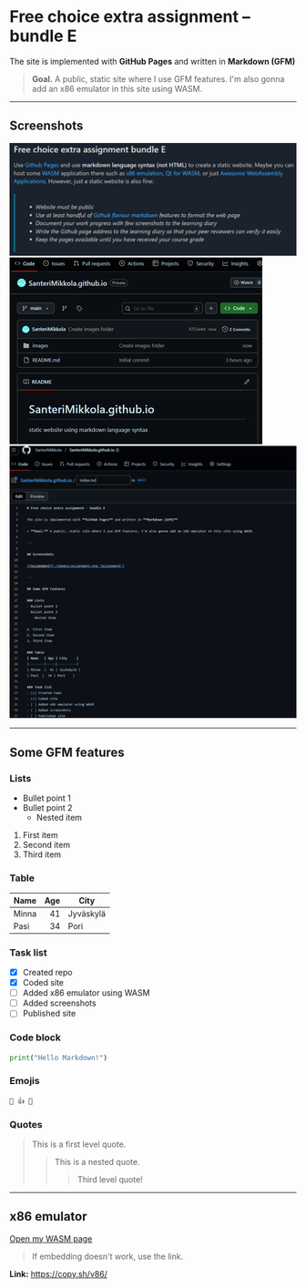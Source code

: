 # Free choice extra assignment – bundle E

The site is implemented with **GitHub Pages** and written in **Markdown (GFM)**

> **Goal.** A public, static site where I use GFM features. I'm also gonna add an x86 emulator in this site using WASM.

---

## Screenshots

![Assignment](./images/assignment.png "Assignment")
![Repository created](./images/createdRepo.png "Repository created")
![Site coded](./images/codedSite.png "Site coded")

---

## Some GFM features

### Lists
- Bullet point 1
- Bullet point 2
  - Nested item

1. First item
2. Second item
3. Third item

### Table
| Name   | Age | City     |
|--------|----:|----------|
| Minna  |  41 | Jyväskylä |
| Pasi  |  34 | Pori    |

### Task list
- [x] Created repo
- [x] Coded site
- [ ] Added x86 emulator using WASM
- [ ] Added screenshots
- [ ] Published site  

### Code block
```python
print("Hello Markdown!")
```

### Emojis
```markdown
🎉 👍 🐧
```

### Quotes
> This is a first level quote.  
>> This is a nested quote.  
>>> Third level quote!

---

## x86 emulator

[Open my WASM page](./wasm/index.html)

> If embedding doesn't work, use the link.

**Link:** <https://copy.sh/v86/>
